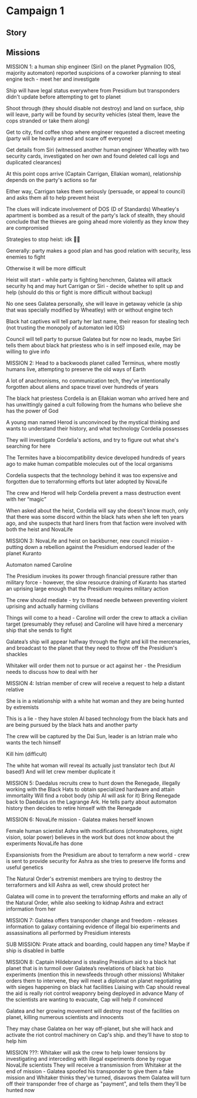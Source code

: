 # Campaign 1 

## Story

## Missions

MISSION 1: a human ship engineer (Siri) on the planet Pygmalion (IOS, majority automaton) reported suspicions of a coworker planning to steal engine tech - meet her and investigate

Ship will have legal status everywhere from Presidium but transponders didn't update before attempting to get to planet

Shoot through (they should disable not destroy) and land on surface, ship will leave, party will be found by security vehicles (steal them, leave the cops stranded or take them along)

Get to city, find coffee shop where engineer requested a discreet meeting (party will be heavily armed and scare off everyone)

Get details from Siri (witnessed another human engineer Wheatley with two security cards, investigated on her own and found deleted call logs and duplicated clearances)

At this point cops arrive (Captain Carrigan, Ellakian woman), relationship depends on the party's actions so far

Either way, Carrigan takes them seriously (persuade, or appeal to council) and asks them all to help prevent heist

The clues will indicate involvement of DOS (D of Standards) Wheatley's apartment is bombed as a result of the party's lack of stealth, they should conclude that the thieves are going ahead more violently as they know they are compromised

Strategies to stop heist: idk 🤷‍♂️ 

Generally: party makes a good plan and has good relation with security, less enemies to fight

Otherwise it will be more difficult

Heist will start - while party is fighting henchmen, Galatea will attack security hq and may hurt Carrigan or Siri - decide whether to split up and help (should do this or fight is more difficult without backup)

No one sees Galatea personally, she will leave in getaway vehicle (a ship that was specially modified by Wheatley) with or without engine tech

Black hat captives will tell party her last name, their reason for stealing tech (not trusting the monopoly of automaton led IOS)

Council will tell party to pursue Galatea but for now no leads, maybe Siri tells them about black hat priestess who is in self imposed exile, may be willing to give info


MISSION 2: Head to a backwoods planet called Terminus, where mostly humans live, attempting to preserve the old ways of Earth

A lot of anachronisms, no communication tech, they've intentionally forgotten about aliens and space travel over hundreds of years

The black hat priestess Cordelia is an Ellakian woman who arrived here and has unwittingly gained a cult following from the humans who believe she has the power of God

A young man named Herod is unconvinced by the mystical thinking and wants to understand their history, and what technology Cordelia possesses

They will investigate Cordelia's actions, and try to figure out what she's searching for here

The Termites have a biocompatibility device developed hundreds of years ago to make human compatible molecules out of the local organisms

Cordelia suspects that the technology behind it was too expensive and forgotten due to terraforming efforts but later adopted by NovaLife

The crew and Herod will help Cordelia prevent a mass destruction event with her “magic”

When asked about the heist, Cordelia will say she doesn't know much, only that there was some discord within the black hats when she left ten years ago, and she suspects that hard liners from that faction were involved with both the heist and NovaLife

MISSION 3: NovaLife and heist on backburner, new council mission - putting down a rebellion against the Presidium endorsed leader of the planet Kuranto

Automaton named Caroline

The Presidium invokes its power through financial pressure rather than military force - however, the slow resource draining of Kuranto has started an uprising large enough that the Presidium requires military action

The crew should mediate - try to thread needle between preventing violent uprising and actually harming civilians

Things will come to a head - Caroline will order the crew to attack a civilian target (presumably they refuse) and Caroline will have hired a mercenary ship that she sends to fight

Galatea’s ship will appear halfway through the fight and kill the mercenaries, and broadcast to the planet that they need to throw off the Presidium's shackles

Whitaker will order them not to pursue or act against her - the Presidium needs to discuss how to deal with her

MISSION 4: Istrian member of crew will receive a request to help a distant relative

She is in a relationship with a white hat woman and they are being hunted by extremists

This is a lie - they have stolen AI based technology from the black hats and are being pursued by the black hats and another party

The crew will be captured by the Dai Sun, leader is an Istrian male who wants the tech himself

Kill him (difficult)

The white hat woman will reveal its actually just translator tech (but AI based!) And will let crew member duplicate it

MISSION 5: Daedalus recruits crew to hunt down the Renegade, illegally working with the Black Hats to obtain specialized hardware and attain immortality
Will find a robot body (ship AI will ask for it)
Bring Renegade back to Daedalus on the Lagrange Ark. He tells party about automaton history then decides to retire himself with the Renegade

MISSION 6: NovaLife mission - Galatea makes herself known

Female human scientist Ashra with modifications (chromatophores, night vision, solar power) believes in the work but does not know about the experiments NovaLife has done

Expansionists from the Presidium are about to terraform a new world - crew is sent to provide security for Ashra as she tries to preserve life forms and useful genetics

The Natural Order's extremist members are trying to destroy the terraformers and kill Ashra as well, crew should protect her

Galatea will come in to prevent the terraforming efforts and make an ally of the Natural Order, while also seeking to kidnap Ashra and extract information from her


MISSION 7: Galatea offers transponder change and freedom - releases information to galaxy containing evidence of illegal bio experiments and assassinations all performed by Presidium interests

SUB MISSION: Pirate attack and boarding, could happen any time? Maybe if ship is disabled in battle

MISSION 8: Captain Hildebrand is stealing Presidium aid to a black hat planet that is in turmoil over Galatea’s revelations of black hat bio experiments (mention this in newsfeeds through other missions)
Whitaker orders them to intervene, they will meet a diplomat on planet negotiating with sieges happening on black hat facilities
Liaising with Cap should reveal the aid is really riot control weaponry being deployed in advance
Many of the scientists are wanting to evacuate, Cap will help if convinced

Galatea and her growing movement will destroy most of the facilities on planet, killing numerous scientists and innocents

They may chase Galatea on her way off-planet, but she will hack and activate the riot control machinery on Cap's ship. and they'll have to stop to help him

MISSION ???: Whitaker will ask the crew to help lower tensions by investigating and interceding with illegal experiments done by rogue NovaLife scientists
They will receive a transmission from Whitaker at the end of mission - Galatea spoofed his transponder to give them a fake mission and Whitaker thinks they've turned, disavows them
Galatea will turn off their transponder free of charge as "payment", and tells them they'll be hunted now



